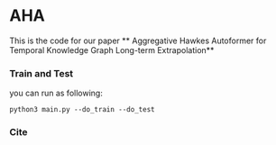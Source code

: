 # AHA

This is the code for our paper ** Aggregative Hawkes Autoformer for Temporal Knowledge Graph Long-term Extrapolation**


### Train and Test

you can run as following:

```
python3 main.py --do_train --do_test
```

### Cite